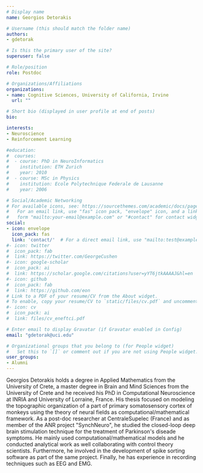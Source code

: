 ```yaml
---
# Display name
name: Georgios Detorakis

# Username (this should match the folder name)
authors:
- gdetorak

# Is this the primary user of the site?
superuser: false

# Role/position
role: Postdoc

# Organizations/Affiliations
organizations:
- name: Cognitive Sciences, University of California, Irvine
  url: ""

# Short bio (displayed in user profile at end of posts)
bio: 

interests:
- Neuroscience
- Reinforcement Learning

#education:
#  courses:
#  - course: PhD in NeuroInformatics
#    institution: ETH Zurich
#    year: 2010
#  - course: MSc in Physics
#    institution: Ecole Polytechnique Federale de Lausanne
#    year: 2006

# Social/Academic Networking
# For available icons, see: https://sourcethemes.com/academic/docs/page-builder/#icons
#   For an email link, use "fas" icon pack, "envelope" icon, and a link in the
#   form "mailto:your-email@example.com" or "#contact" for contact widget.
social:
- icon: envelope
  icon_pack: fas
  link: 'contact/'  # For a direct email link, use "mailto:test@example.org".
#- icon: twitter
#  icon_pack: fab
#  link: https://twitter.com/GeorgeCushen
#- icon: google-scholar
#  icon_pack: ai
#  link: https://scholar.google.com/citations?user=yYT6jtkAAAAJ&hl=en
#- icon: github
#  icon_pack: fab
#  link: https://github.com/eon
# Link to a PDF of your resume/CV from the About widget.
# To enable, copy your resume/CV to `static/files/cv.pdf` and uncomment the lines below.
#- icon: cv
#  icon_pack: ai
#  link: files/cv_eneftci.pdf

# Enter email to display Gravatar (if Gravatar enabled in Config)
email: "gdetorak@uci.edu"

# Organizational groups that you belong to (for People widget)
#   Set this to `[]` or comment out if you are not using People widget.
user_groups:
- Alumni
---
```

Georgios Detorakis holds a degree in Applied Mathematics from the University of Crete, a master degree in Brain and Mind Sciences from the University of Crete and he received his PhD in Computational Neuroscience at INRIA and University of Lorraine, France. His thesis focused on modeling the topographic organization of a part of primary somatosensory cortex of monkeys using the theory of neural fields as computational/mathematical framework. As a post-doc researcher at CentraleSupelec (France) and as member of the ANR project "SynchNeuro", he studied the closed-loop deep brain stimulation technique for the treatment of Parkinson's diseade symptoms. He mainly used computational/mathematical models and he conducted analytical work as well collaborating with control theory scientists. Furthermore, he involved in the development of spike sorting software as part of the same project. Finally, he has experience in recording techniques such as EEG and EMG.
